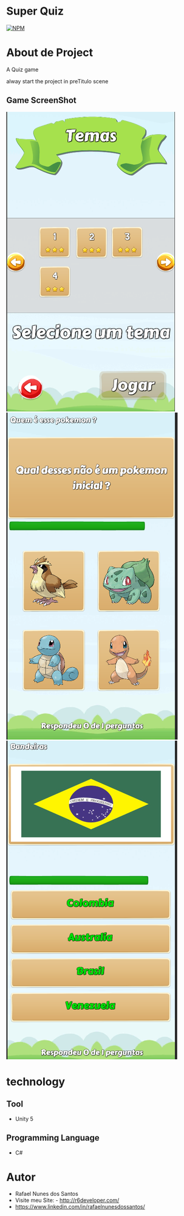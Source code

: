 # Super Quiz 
[![NPM](https://img.shields.io/npm/l/react)](https://github.com/devsuperior/sds1-wmazoni/blob/master/LICENSE) 

# About de Project
A Quiz game 

alway start the project in preTitulo scene

## Game ScreenShot
![Mobile 1](https://github.com/rafaelnunes93/SuperQuiz/blob/main/Assets/GameScreens/SelecaoTemas.png)
![Mobile 2](https://github.com/rafaelnunes93/SuperQuiz/blob/main/Assets/GameScreens/quemEessePokemon.png)
![Mobile 3](https://github.com/rafaelnunes93/SuperQuiz/blob/main/Assets/GameScreens/bandeiras.png)


# technology
## Tool
- Unity 5 
## Programming Language
 - C#


# Autor

 - Rafael Nunes dos Santos
 - Visite meu Site: - http://r6developer.com/
 - https://www.linkedin.com/in/rafaelnunesdossantos/
